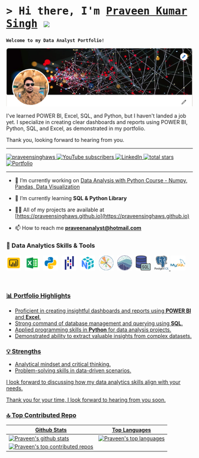 # <samp>&gt; Hi there, I'm <a href="https://gkassym.netlify.app" target="_blank">Praveen Kumar Singh</a> <img src="https://media.giphy.com/media/hvRJCLFzcasrR4ia7z/giphy.gif" width="25"> </samp>

**`Welcome to my Data Analyst Portfolio!`**

<div align="center"> <img src="https://raw.githubusercontent.com/praveensinghaws/praveensinghaws/main/banner.png"> </div>

I've learned POWER BI, Excel, SQL, and Python, but I haven't landed a job yet. I specialize in creating clear dashboards and reports using POWER BI, Python, SQL, and Excel, as demonstrated in my portfolio.

Thank you, looking forward to hearing from you.

---
<p align="left">
   
<a href="https://komarev.com/ghpvc/?username=praveensinghaws&label=Profile%20views&color=0e75b6&style=flat">
    <img src="https://komarev.com/ghpvc/?username=praveensinghaws&label=Profile%20views&color=0e75b6&style=flat" alt="praveensinghaws" width="150" height="25" /> 
</a>


    
<a href="https://www.youtube.com/@praveenanalyst" target="_blank">
       <img alt="YouTube subscribers" title="Subscribe to my YouTube channel" src="https://img.shields.io/youtube/channel/subscribers/UCE0EFAek35wazXAIKawmDHw?style=for-the-badge&labelColor=CE4630&logo=youtube&logoColor=white"/>
    </a>
    <a href="https://www.linkedin.com/in/praveensinghaws/" target="_blank">
        <img alt="LinkedIn" title="Follow me on LinkedIn" src="https://img.shields.io/badge/Linkedin-blue?style=for-the-badge&logo=linkedin"/>
    </a> 
    <a href="https://github.com/praveensinghaws" target="_blank">
        <img alt="total stars" title="Total stars on GitHub" src="https://img.shields.io/badge/Github-black?style=for-the-badge&logo=github"/>
    </a>
    <a href="https://praveensinghaws.github.io/" target="_blank">
        <img alt="Portfolio" title="Visit my Portfolio" src="https://img.shields.io/badge/Portfolio-Website-green?style=for-the-badge"/>
    </a>
</p>

---

- 🔭 I’m currently working on [Data Analysis with Python Course - Numpy, Pandas, Data Visualization](https://youtu.be/GPVsHOlRBBI?si=DKs2pLhDCNPuucPa)

- 🌱 I’m currently learning **SQL & Python Library**

- 👨‍💻 All of my projects are available at [https://praveensinghaws.github.io](https://praveensinghaws.github.io)

- 📫 How to reach me **praveenanalyst@hotmail.com**



### 🧰 Data Analytics Skills & Tools

<img align="left" alt="POWER BI" width="40px" style="padding-right:10px;" src="icon/power_bi.png"/>
<img align="left" alt="Excel" width="40px" style="padding-right:10px;" src="icon/excel.png" />
<img align="left" alt="Python" width="40px" style="padding-right:10px;" src="icon/python.png" />
<img align="left" alt="Pandas" width="40px" style="padding-right:10px;" src="icon/pandas.png" />
<img align="left" alt="NumPy" width="40px" style="padding-right:10px;" src="icon/numpy.png" />
<img align="left" alt="Matplotlib" width="40px" style="padding-right:10px;" src="icon/matplotlib.png" />
<img align="left" alt="Seaborn" width="40px" style="padding-right:10px;" src="icon/seaborn.png" />
<img align="left" alt="SQL" width="40px" style="padding-right:10px;" src="icon/sql.png" />
<a href="https://www.postgresql.org" target="_blank" rel="noreferrer"> <img src="https://raw.githubusercontent.com/devicons/devicon/master/icons/postgresql/postgresql-original-wordmark.svg" alt="postgresql" width="40" height="40"/> </a>
<a href="https://www.mysql.com/" target="_blank" rel="noreferrer"> <img src="https://raw.githubusercontent.com/devicons/devicon/master/icons/mysql/mysql-original-wordmark.svg" alt="mysql" width="40" height="40"/> </a> <a href="https://pandas.pydata.org/" target="_blank" rel="noreferrer"> 

<br clear="left" /> <!-- Clear the left alignment of the images -->

### 📊 Portfolio Highlights

- Proficient in creating insightful dashboards and reports using **POWER BI** and **Excel**.
- Strong command of database management and querying using **SQL**.
- Applied programming skills in **Python** for data analysis projects.
- Demonstrated ability to extract valuable insights from complex datasets.

### 💡 Strengths

- Analytical mindset and critical thinking.
- Problem-solving skills in data-driven scenarios.

I look forward to discussing how my data analytics skills align with your needs.

Thank you for your time, I look forward to hearing from you soon.

### 🔝 Top Contributed Repo
| Github Stats | Top Languages |
| --- | --- |
| ![Praveen's github stats](https://github-readme-stats.vercel.app/api?username=praveensinghaws&show_icons=true&title_color=f6c32c&icon_color=f6c32c&text_color=9f9f9f&bg_color=151515&count_private=true) | ![Praveen's top languages](https://github-readme-stats.vercel.app/api/top-langs/?username=praveensinghaws&show_icons=true&title_color=f6c32c&icon_color=f6c32c&text_color=9f9f9f&bg_color=151515&count_private=true&layout=compact) |
| ![Praveen's top contributed repos](https://github-contributor-stats.vercel.app/api?username=praveensinghaws&limit=5&theme=dark&combine_all_yearly_contributions=true) | 

